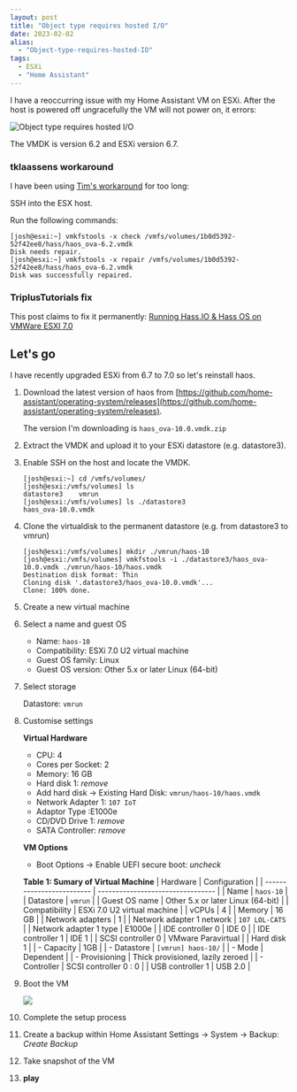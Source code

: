 ```yaml
---
layout: post
title: "Object type requires hosted I/O"
date: 2023-02-02
alias:
  - "Object-type-requires-hosted-IO"
tags:
  - ESXi
  - "Home Assistant"
---
```


I have a reoccurring issue with my Home Assistant VM on ESXi. After the host is powered off ungracefully the VM will not power on, it errors: 

![Object type requires hosted I/O](/../images/doiotyourself.com_2023-02-02-Object-type-requires-hosted-IO_error.png)

The VMDK is version 6.2 and ESXi version 6.7. 

### tklaassens workaround 

I have been using [Tim's workaround](https://tklaassens.wordpress.com/2019/05/13/object-type-requires-hosted-i-o/) for too long:

SSH into the ESX host.

Run the following commands:

```console
[josh@esxi:~] vmkfstools -x check /vmfs/volumes/1b0d5392-52f42ee8/hass/haos_ova-6.2.vmdk
Disk needs repair.
[josh@esxi:~] vmkfstools -x repair /vmfs/volumes/1b0d5392-52f42ee8/hass/haos_ova-6.2.vmdk
Disk was successfully repaired.
```

### TriplusTutorials fix

This post claims to fix it permanently: [Running Hass.IO & Hass OS on VMWare ESXI 7.0](https://www.triplustutorials.be/homeassistant/running-hass-io-hass-os-on-vmware-esxi-7-0/)

## Let's go

I have recently upgraded ESXi from 6.7 to 7.0 so let's reinstall haos. 

1. Download the latest version of haos from [https://github.com/home-assistant/operating-system/releases](https://github.com/home-assistant/operating-system/releases). 

    The version I'm downloading is `haos_ova-10.0.vmdk.zip `

2. Extract the VMDK and upload it to your ESXi datastore (e.g. datastore3).

3. Enable SSH on the host and locate the VMDK.

    ```console
    [josh@esxi:~] cd /vmfs/volumes/
    [josh@esxi:/vmfs/volumes] ls
    datastore3    vmrun
    [josh@esxi:/vmfs/volumes] ls ./datastore3
    haos_ova-10.0.vmdk
    ```

4. Clone the virtualdisk to the permanent datastore (e.g. from datastore3 to vmrun)

    ```console
    [josh@esxi:/vmfs/volumes] mkdir ./vmrun/haos-10
    [josh@esxi:/vmfs/volumes] vmkfstools -i ./datastore3/haos_ova-10.0.vmdk ./vmrun/haos-10/haos.vmdk
    Destination disk format: Thin
    Cloning disk '.datastore3/haos_ova-10.0.vmdk'...
    Clone: 100% done.
    ```

5. Create a new virtual machine

6. Select a name and guest OS

    - Name: `haos-10`
    - Compatibility: ESXi 7.0 U2 virtual machine
    - Guest OS family: Linux
    - Guest OS version: Other 5.x or later Linux (64-bit)

7. Select storage

    Datastore: `vmrun`

8. Customise settings

    **Virtual Hardware**
    - CPU: 4
    - Cores per Socket: 2
    - Memory: 16 GB
    - Hard disk 1: _remove_
    - Add hard disk -> Existing Hard Disk: `vmrun/haos-10/haos.vmdk`
    - Network Adapter 1: `107 IoT`
    - Adaptor Type :E1000e
    - CD/DVD Drive 1: _remove_
    - SATA Controller: _remove_

    **VM Options**
    - Boot Options -> Enable UEFI secure boot: _uncheck_

    **Table 1: Sumary of Virtual Machine**
    | Hardware                  | Configuration                     |
    | ------------------------- | --------------------------------- |
    | Name                      | `haos-10`                           |
    | Datastore                 | `vmrun`                           |
    | Guest OS name             | Other 5.x or later Linux (64-bit) |
    | Compatibility             | ESXi 7.0 U2 virtual machine       |
    | vCPUs                     | 4                                 |
    | Memory                    | 16 GB                             |
    | Network adapters          | 1                                 |
    | Network adapter 1 network | `107 LOL-CATS`                         |
    | Network adapter 1 type    | E1000e                            |
    | IDE controller 0          | IDE 0                             |
    | IDE controller 1          | IDE 1                             |
    | SCSI controller 0         | VMware Paravirtual                |
    | Hard disk 1               |
    | -    Capacity             | 1GB                               |
    | -    Datastore            | `[vmrun] haos-10/`                  |
    | -    Mode                 | Dependent                         |
    | -    Provisioning         | Thick provisioned, lazily zeroed  |
    | -    Controller           | SCSI controller 0 : 0             |
    | USB controller 1          | USB 2.0                           |

9.  Boot the VM

    ![](/../images/doiotyourself.com_2023-02-02-Object-type-requires-hosted-IO_preparing-home-assistant.png)

10. Complete the setup process

11. Create a backup within Home Assistant
    Settings -> System -> Backup: _Create Backup_

12. Take snapshot of the VM

13. **play**
